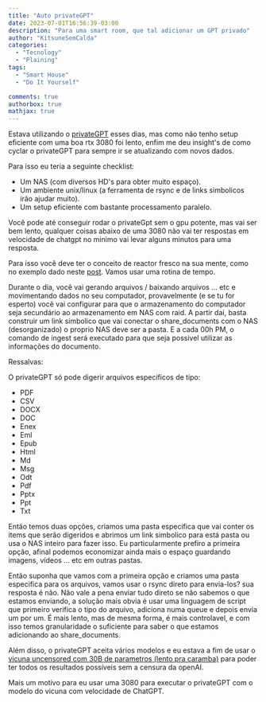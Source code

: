 ```yaml
---
title: "Auto privateGPT"
date: 2023-07-01T16:56:39-03:00
description: "Para uma smart room, que tal adicionar um GPT privado"
author: "KitsuneSemCalda"
categories:
  - "Tecnology"
  - "Plaining"
tags:
  - "Smart House"
  - "Do It Yourself"

comments: true
authorbox: true
mathjax: true
---
```


Estava utilizando o [privateGPT](https://github.com/imartinez/privateGPT) esses dias, mas como não tenho setup eficiente com uma boa rtx 3080 foi lento, enfim me deu insight's de como cyclar o privateGPT para sempre ir se atualizando com novos dados.

Para isso eu teria a seguinte checklist:

- Um NAS (com diversos HD's para obter muito espaço).
- Um ambiente unix/linux (a ferramenta de rsync e de links simbolicos irão ajudar muito).
- Um setup eficiente com bastante processamento paralelo.

Você pode até conseguir rodar o privateGpt sem o gpu potente, mas vai ser bem lento, qualquer coisas abaixo de uma 3080 não vai ter respostas em velocidade de chatgpt no minimo vai levar alguns minutos para uma resposta.

Para isso você deve ter o conceito de reactor fresco na sua mente, como no exemplo dado neste [post](https://foxtechworld.github.io/2023/06/smart-room/). Vamos usar uma rotina de tempo.

Durante o dia, você vai gerando arquivos / baixando arquivos ... etc e movimentando dados no seu computador, provavelmente (e se tu for esperto) você vai configurar para que o armazenamento do computador seja secundário ao armazenamento em NAS com raid. A partir dai, basta construir um link simbolico que vai conectar o share_documents com o NAS (desorganizado) o proprio NAS deve ser a pasta. 
E a cada 00h PM, o comando de ingest será executado para que seja possivel utilizar as informações do documento.

Ressalvas:

O privateGPT só pode digerir arquivos especificos de tipo:

- PDF
- CSV
- DOCX  
- DOC
- Enex
- Eml
- Epub
- Html
- Md
- Msg
- Odt
- Pdf
- Pptx
- Ppt
- Txt

Então temos duas opções, criamos uma pasta especifica que vai conter os items que serão digeridos e abrimos um link simbolico para está pasta ou usa o NAS inteiro para fazer isso. Eu particularmente prefiro a primeira opção, afinal podemos economizar ainda mais o espaço guardando imagens, vídeos ... etc em outras pastas.

Então suponha que vamos com a primeira opção e criamos uma pasta especifica para os arquivos, vamos usar o rsync direto para envia-los? sua resposta é não. Não vale a pena enviar tudo direto se não sabemos o que estamos enviando, a solução mais obvia é usar uma linguagem de script que primeiro verifica o tipo do arquivo, adiciona numa queue e depois envia um por um.
É mais lento, mas de mesma forma, é mais controlavel, e com isso temos granularidade o suficiente para saber o que estamos adicionando ao share_documents.

Além disso, o privateGPT aceita vários modelos e eu estava a fim de usar o [vicuna uncensored com 30B de parametros (lento pra caramba)](https://huggingface.co/TheBloke/Wizard-Vicuna-30B-Uncensored-GPTQ) para poder ter todos os resultados possíveis sem a censura da openAI.

Mais um motivo para eu usar uma 3080 para executar o privateGPT com o modelo do vicuna com velocidade de ChatGPT.
